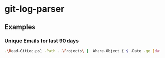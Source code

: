 # git-log-parser

## Examples

### Unique Emails for last 90 days

```sh
.\Read-GitLog.ps1 -Path ..\Projects\ |  Where-Object { $_.Date -ge [datetime]::Now.AddDays(-90) } | Select-Object Email | Sort-Object Email | Get-Unique -AsString
```
